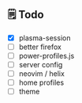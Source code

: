 ## 🗒 Todo
- [x] plasma-session
- [ ] better firefox
- [ ] power-profiles.js
- [ ] server config
- [ ] neovim / helix
- [ ] home profiles
- [ ] theme
